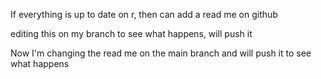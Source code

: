 If everything is up to date on r, then can add a read me on github


editing this on my branch to see what happens, will push it 

Now I'm changing the read me on the main branch and will push it to see what happens

